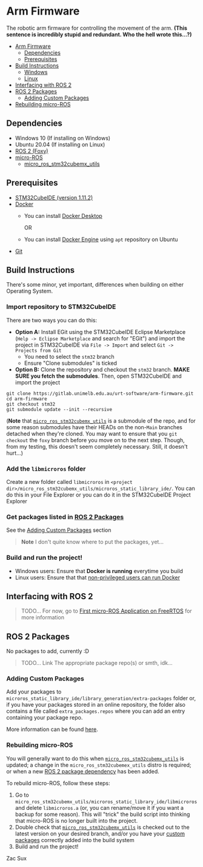 # Arm Firmware

The robotic arm firmware for controlling the movement of the arm. **(This sentence is incredibly stupid and redundant. Who the hell wrote this...?)**

- [Arm Firmware](#arm-firmware)
	- [Dependencies](#dependencies)
	- [Prerequisites](#prerequisites)
- [Build Instructions](#build-instructions)
	- [Windows](#windows)
	- [Linux](#linux)
- [Interfacing with ROS 2](#interfacing-with-ros-2)
- [ROS 2 Packages](#ros-2-packages)
	- [Adding Custom Packages](#adding-custom-packages)
- [Rebuilding micro-ROS](#rebuilding-micro-ros)

## Dependencies

- Windows 10 (If installing on Windows)
- Ubuntu 20.04 (If installing on Linux)
- [ROS 2 (Foxy)](https://docs.ros.org/en/foxy/index.html)
- [micro-ROS](https://micro.ros.org/)
	- [micro_ros_stm32cubemx_utils](https://github.com/micro-ROS/micro_ros_stm32cubemx_utils)

## Prerequisites

- [STM32CubeIDE (version 1.11.2)](https://www.st.com/en/development-tools/stm32cubeide.html)
- [Docker](https://www.docker.com)
	- You can install [Docker Desktop](https://www.docker.com/)

		OR
	- You can install [Docker Engine](https://docs.docker.com/engine/install/ubuntu/) using `apt` repository on Ubuntu
- [Git](https://git-scm.com/)

## Build Instructions

There's some minor, yet important, differences when building on either Operating System.

### Import repository to STM32CubeIDE

There are two ways you can do this:
- **Option A:** Install EGit using the STM32CubeIDE Eclipse Marketplace (`Help -> Eclipse Marketplace` and search for "EGit") and import the project in STM32CubeIDE via `File -> Import` and select `Git -> Projects from Git`
	- You need to select the `stm32` branch
	- Ensure "Clone submodules" is ticked
- **Option B:** Clone the repository and checkout the `stm32` branch. **MAKE SURE you fetch the submodules**. Then, open STM32CubeIDE and import the project
```
git clone https://gitlab.unimelb.edu.au/urt-software/arm-firmware.git
cd arm-firmware
git checkout stm32
git submodule update --init --recursive
```

(**Note** that [`micro_ros_stm32cubemx_utils`](https://github.com/micro-ROS/micro_ros_stm32cubemx_utils) is a submodule of the repo, and for some reason submodules have their HEADs on the non-`Main` branches detached when they're cloned. You may want to ensure that you `git checkout` the `foxy` branch before you move on to the next step. Though, from my testing, this doesn't seem completely necessary. Still, it doesn't hurt...)  

### Add the `libmicroros` folder

Create a new folder called `libmicroros` in `<project dir>/micro_ros_stm32cubemx_utils/microros_static_library_ide/`. You can do this in your File Explorer or you can do it in the STM32CubeIDE Project Explorer

### Get packages listed in [ROS 2 Packages](#ros-2-packages)

See the [Adding Custom Packages](#adding-custom-packages) section

> **Note** I don't quite know where to put the packages, yet...

### Build and run the project!

- Windows users: Ensure that **Docker is running** everytime you build
- Linux users: Ensure that that [non-privileged users can run Docker](https://docs.docker.com/engine/install/linux-postinstall/)

## Interfacing with ROS 2

> TODO... For now, go to [First micro-ROS Application on FreeRTOS](https://micro.ros.org/docs/tutorials/core/first_application_rtos/freertos/) for more information 

## ROS 2 Packages

No packages to add, currently :D

> TODO... Link The appropriate package repo(s) or smth, idk...

### Adding Custom Packages

Add your packages to `microros_static_library_ide/library_generation/extra-packages` folder or, if you have your packages stored in an online repository, the folder also contains a file called `extra_packages.repos` where you can add an entry containing your package repo.

More information can be found [here](https://github.com/micro-ROS/micro_ros_stm32cubemx_utils#adding-custom-packages).

### Rebuilding micro-ROS

You will generally want to do this when [`micro_ros_stm32cubemx_utils`](https://github.com/micro-ROS/micro_ros_stm32cubemx_utils) is updated; a change in the `micro_ros_stm32cubemex_utils` distro is required; or when a new [ROS 2 package dependency](#ros-2-packages) has been added.

To rebuild micro-ROS, follow these steps:
1. Go to `micro_ros_stm32cubemx_utils/microros_static_library_ide/libmicroros` and delete `libmicroros.a` (or, you can rename/move it if you want a backup for some reason). This will "trick" the build script into thinking that micro-ROS is no longer built into the project.
2. Double check that [`micro_ros_stm32cubemx_utils`](https://github.com/micro-ROS/micro_ros_stm32cubemx_utils) is checked out to the latest version on your desired branch, and/or you have your [custom packages](#adding-custom-packages) correctly added into the build system
3. Build and run the project!

Zac Sux
